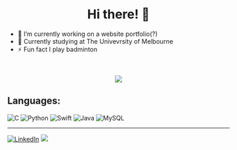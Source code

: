 <h1 align="center">Hi there! 👋</h1>
<!--
**ybotf/ybotf** is a ✨ _special_ ✨ repository because its `README.md` (this file) appears on your GitHub profile.
-->
<ul>
  <li>🔭 I’m currently working on a website portfolio(?)</li>
  <li>🌱 Currently studying at The Univevrsity of Melbourne</li>
  <li>⚡ Fun fact I play badminton</li>
</ul>

<br>

<div align="center">
<p>
<img src="https://github-readme-streak-stats.herokuapp.com/?user=ybotf&theme=tokyonight&hide_border=true" />
</p>
</div>

## Languages:
![C](https://img.shields.io/badge/c-%2300599C.svg?style=for-the-badge&logo=c&logoColor=white) ![Python](https://img.shields.io/badge/python-3670A0?style=for-the-badge&logo=python&logoColor=ffdd54) ![Swift](https://img.shields.io/badge/swift-F54A2A?style=for-the-badge&logo=swift&logoColor=white) ![Java](https://img.shields.io/badge/java-%23ED8B00.svg?style=for-the-badge&logo=java&logoColor=white) ![MySQL](https://img.shields.io/badge/mysql-%2300f.svg?style=for-the-badge&logo=mysql&logoColor=white)

---
[![LinkedIn](https://img.shields.io/badge/LinkedIn-%230077B5.svg?logo=linkedin&logoColor=white)](https://linkedin.com/in/tobyfunghm) 
[![](https://visitcount.itsvg.in/api?id=ybotf&icon=0&color=0)](https://visitcount.itsvg.in)


<!-- Proudly created with GPRM ( https://gprm.itsvg.in ) -->

